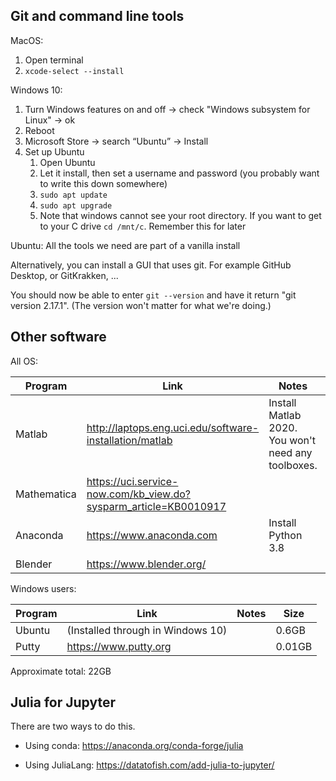 

## Git and command line tools

MacOS:
1. Open terminal
1. `xcode-select --install`

Windows 10:
1. Turn Windows features on and off -> check "Windows subsystem for Linux" -> ok
1. Reboot
1. Microsoft Store -> search “Ubuntu” -> Install
1. Set up Ubuntu
    1. Open Ubuntu
    1. Let it install, then set a username and password (you probably want to write this down somewhere)
    1. `sudo apt update`
    1. `sudo apt upgrade`
    1. Note that windows cannot see your root directory. If you want to get to your C drive `cd /mnt/c`. Remember this for later

Ubuntu: All the tools we need are part of a vanilla install

Alternatively, you can install a GUI that uses git. For example GitHub Desktop, or GitKrakken, ...

You should now be able to enter `git --version` and have it return "git version 2.17.1". (The version won't matter for what we're doing.)

## Other software

All OS:

Program | Link | Notes | Size
--- | --- | --- | ---
Matlab | http://laptops.eng.uci.edu/software-installation/matlab	| Install Matlab 2020. You won't need any toolboxes. | 5GB
Mathematica	| https://uci.service-now.com/kb_view.do?sysparm_article=KB0010917 | &nbsp; | 9GB
Anaconda |	https://www.anaconda.com | Install Python 3.8 | 6GB
Blender |	https://www.blender.org/ | &nbsp; | 0.4GB

Windows users:

Program | Link | Notes | Size
 --- | --- | --- | ---
Ubuntu | (Installed through in Windows 10) | &nbsp; | 0.6GB
Putty | https://www.putty.org | &nbsp; | 0.01GB

Approximate total: 22GB


## Julia for Jupyter

There are two ways to do this.

* Using conda: https://anaconda.org/conda-forge/julia

* Using JuliaLang: https://datatofish.com/add-julia-to-jupyter/




